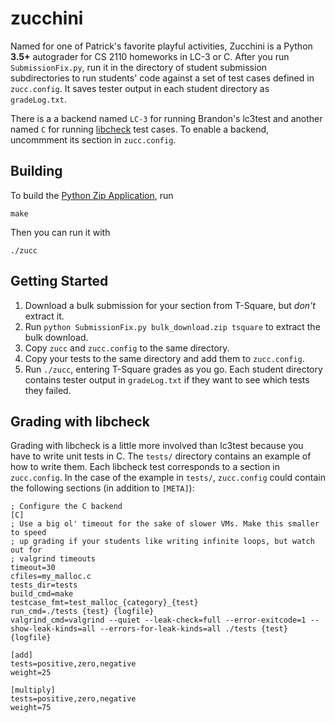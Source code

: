 zucchini
========

Named for one of Patrick's favorite playful activities, Zucchini is a Python
**3.5+** autograder for CS 2110 homeworks in LC-3 or C. After you run
`SubmissionFix.py`, run it in the directory of student submission
subdirectories to run students' code against a set of test cases defined in
`zucc.config`. It saves tester output in each student directory as
`gradeLog.txt`.

There is a a backend named `LC-3` for running Brandon's lc3test and another
named `C` for running [libcheck][1] test cases. To enable a backend, uncommment
its section in `zucc.config`.

Building
--------

To build the [Python Zip Application][2], run

    make

Then you can run it with

    ./zucc

Getting Started
---------------

 1. Download a bulk submission for your section from T-Square, but *don't*
    extract it.
 2. Run `python SubmissionFix.py bulk_download.zip tsquare` to extract the bulk
    download.
 3. Copy `zucc` and `zucc.config` to the same directory.
 4. Copy your tests to the same directory and add them to `zucc.config`.
 5. Run `./zucc`, entering T-Square grades as you go. Each student directory
    contains tester output in `gradeLog.txt` if they want to see which tests
    they failed.

Grading with libcheck
---------------------

Grading with libcheck is a little more involved than lc3test because you have
to write unit tests in C. The `tests/` directory contains an example of how to
write them. Each libcheck test corresponds to a section in `zucc.config`.
In the case of the example in `tests/`, `zucc.config` could contain the
following sections (in addition to `[META]`):


    ; Configure the C backend
    [C]
    ; Use a big ol' timeout for the sake of slower VMs. Make this smaller to speed
    ; up grading if your students like writing infinite loops, but watch out for
    ; valgrind timeouts
    timeout=30
    cfiles=my_malloc.c
    tests_dir=tests
    build_cmd=make
    testcase_fmt=test_malloc_{category}_{test}
    run_cmd=./tests {test} {logfile}
    valgrind_cmd=valgrind --quiet --leak-check=full --error-exitcode=1 --show-leak-kinds=all --errors-for-leak-kinds=all ./tests {test} {logfile}

    [add]
    tests=positive,zero,negative
    weight=25

    [multiply]
    tests=positive,zero,negative
    weight=75

[1]: https://libcheck.github.io/check/
[2]: https://www.python.org/dev/peps/pep-0441/#improving-python-zip-application-support
